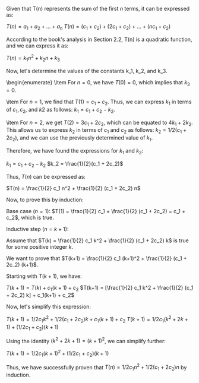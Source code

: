 Given that T(n) represents the sum of the first $n$ terms, it can be expressed as:

$T(n) = a_1 + a_2 + ... + a_n$
$T(n) = (c_1 + c_2) + (2c_1 + c_2) + \ldots + (nc_1 + c_2)$

According to the book's analysis in Section 2.2, T(n) is a quadratic function, and we can express it as:

$T(n) = k_1 n^2 + k_2 n + k_3$

Now, let's determine the values of the constants k_1, k_2, and k_3.

\begin{enumerate} 
\item For $n = 0$, we have $T(0) = 0$, which implies that $k_3 = 0$.

\item For $n = 1$, we find that $T(1) = c_1 + c_2$. Thus, we can express $k_1$ in terms of $c_1, c_2$, and $k2$
as follows: $k_1 = c_1 + c_2 - k_2$.

\item For $n = 2$, we get $T(2) = 3c_1 + 2c_2$, which can be equated to $4k_1 + 2k_2$. This allows us to express 
$k_2$ in terms of $c_1$ and $c_2$ as follows: $k_2 = 1/2(c_1 + 2c_2)$, and we can use the previously determined value
of $k_1$.

Therefore, we have found the expressions for $k_1$ and $k_2$:

$k_1 = c_1 + c_2 - k_2$
$k_2 = \frac{1}{2}(c_1 + 2c_2)$

Thus, $T(n)$ can be expressed as:

$T(n) = \frac{1}{2} c_1 n^2 + \frac{1}{2} (c_1 + 2c_2) n$

Now, to prove this by induction:

Base case $(n = 1)$: $T(1) = \frac{1}{2} c_1 + \frac{1}{2} (c_1 + 2c_2) = c_1 + c_2$, which is true.

Inductive step $(n = k+1)$:

Assume that $T(k) = \frac{1}{2} c_1 k^2 + \frac{1}{2} (c_1 + 2c_2) k$ is true for some positive integer $k$.

We want to prove that $T(k+1) = \frac{1}{2} c_1 (k+1)^2 + \frac{1}{2} (c_1 + 2c_2) (k+1)$.

Starting with $T(k+1)$, we have:

$T(k+1) = T(k) + c_1(k+1) + c_2$
$T(k+1) = [\frac{1}{2} c_1 k^2 + \frac{1}{2} (c_1 + 2c_2) k] + c_1(k+1) + c_2$

Now, let's simplify this expression:

$T(k+1) = 1/2 c_1 k^2 + 1/2 (c_1 + 2c_2) k + c_1(k+1) + c_2$
$T(k+1) = 1/2 c_1 (k^2 + 2k + 1) + (1/2 c_1 + c_2)(k+1)$

Using the identity $(k^2 + 2k + 1) = (k+1)^2$, we can simplify further:

$T(k+1) = 1/2 c_1 (k+1)^2 + (1/2 c_1 + c_2)(k+1)$

Thus, we have successfully proven that $T(n) = 1/2 c_1 n^2 + 1/2 (c_1 + 2c_2) n$ by induction.
